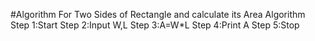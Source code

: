 #Algorithm For Two Sides of Rectangle and calculate its Area
Algorithm
Step 1:Start
Step 2:Input W,L
Step 3:A=W*L
Step 4:Print A
Step 5:Stop
